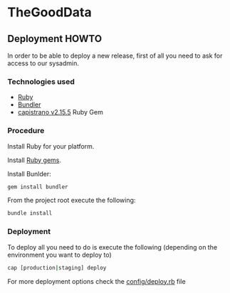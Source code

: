 # TheGoodData
## Deployment HOWTO

In order to be able to deploy a new release, first of all you need to ask for access to our sysadmin.

### Technologies used

- [Ruby](https://www.ruby-lang.org)
- [Bundler](https://github.com/bundler/bundler)
- [capistrano v2.15.5](https://github.com/capistrano/capistrano/tree/legacy-v2) Ruby Gem

### Procedure

Install Ruby for your platform.

Install [Ruby gems](https://rubygems.org/).

Install Bunlder:
``` bash
gem install bundler
```
From the project root execute the following:
``` bash
bundle install
```

### Deployment

To deploy all you need to do is execute the following (depending on the environment you want to deploy to)
``` bash
cap [production|staging] deploy
``` 

For more deployment options check the [config/deploy.rb](config/deploy.rb) file